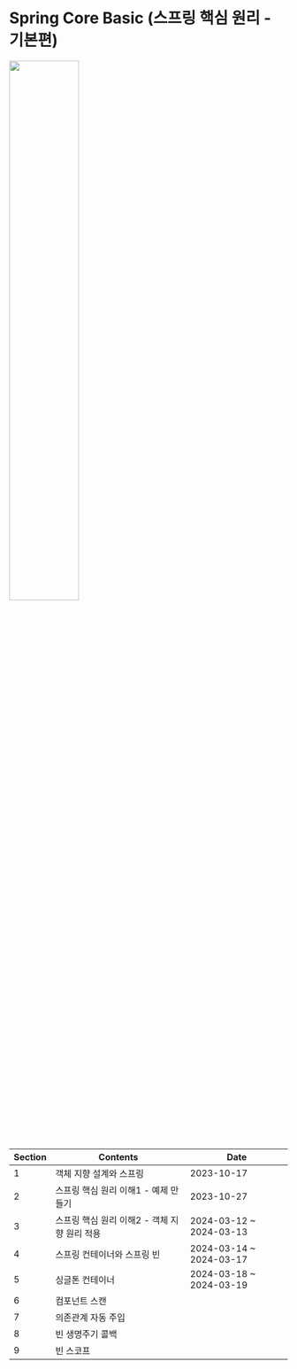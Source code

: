# Spring Core Basic (스프링 핵심 원리 - 기본편)
<img width="50%" src="https://cdn.inflearn.com/public/courses/325969/cover/2868c757-5886-4508-a140-7cb68a83dfd8/325969-eng.png">

| Section | Contents | Date |
| --- | --- | --- |
| 1 | 객체 지향 설계와 스프링 | 2023-10-17 |
| 2 | 스프링 핵심 원리 이해1 - 예제 만들기 | 2023-10-27 |
| 3 | 스프링 핵심 원리 이해2 - 객체 지향 원리 적용 | 2024-03-12 ~ 2024-03-13 |
| 4 | 스프링 컨테이너와 스프링 빈 | 2024-03-14 ~ 2024-03-17 |
| 5 | 싱글톤 컨테이너 | 2024-03-18 ~ 2024-03-19 |
| 6 | 컴포넌트 스캔 | |
| 7 | 의존관계 자동 주입 | |
| 8 | 빈 생명주기 콜백 | |
| 9 | 빈 스코프 | |
